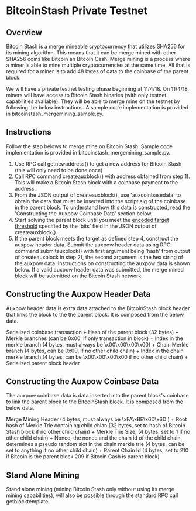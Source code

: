 ﻿BitcoinStash Private Testnet
===========================

## Overview

Bitcoin Stash is a merge mineable cryptocurrency that utilizes SHA256 for its mining algorithm. This means that it can be merge mined with other SHA256 coins like Bitcoin an Bitcoin Cash. Merge mining is a process where a miner is able to mine multiple cryptocurrencies at the same time. All that is required for a miner is to add 48 bytes of data to the coinbase of the parent block.

We will have a private testnet testing phase beginning at 11/4/18. On 11/4/18, miners will have access to Bitcoin Stash binaries (with only testnet capabilities available). They will be able to merge mine on the testnet by following the below instructions. A sample code implementation is provided in bitcoinstash_mergemining_sample.py.

## Instructions

Follow the step belows to merge mine on Bitcoin Stash. Sample code implementation is provided in bitcoinstash_mergemining_sample.py.

1) Use RPC call getnewaddress() to get a new address for Bitcoin Stash (this will only need to be done once)
2) Call RPC command createauxblock() with address obtained from step 1). This will make a Bitcoin Stash block with a coinbase payment to the address.
3) From the JSON output of createauxblock(), use 'auxcoinbasedata' to obtain the data that must be inserted into the script sig of the coinbase in the parent block. To understand how this data is constructed, read the 'Constructing the Auxpow Coinbase Data' section below.
4) Start solving the parent block until you meet the [encoded target threshold](https://bitcoin.org/en/glossary/nbits) specified by the 'bits' field in the JSON output of createauxblock().  
5) If the parent block meets the target as defined step 4, construct the auxpow header data. Submit the auxpow header data using RPC command submitauxblock() with first argument being 'hash' from output of createauxblock in step 2), the second argument is the hex string of the auxpow data. Instructions on constructing the auxpow data is shown below. If a valid auxpow header data was submitted, the merge mined block will be submitted on the Bitcoin Stash network. 


## Constructing the Auxpow Header Data

Auxpow header data is extra data attached to the BitcoinStash block header that links the block to the the parent block. It is composed from the below data.

Serialized coinbase transaction +
Hash of the parent block (32 bytes) +
Merkle branches (can be 0x00, if only transaction in block) +
Index in the merkle branch (4 bytes, must always be \x00\x00\x00\x00) +
Chain Merkle branch (4 bytes, can be 0x00, if no other child chain) +
Index in the chain merkle branch (4 bytes, can be \x00\x00\x00\x00 if no other child chain) +
Serialized parent block header

## Constructing the Auxpow Coinbase Data

The auxpow coinbase data is data inserted into the parent block's coinbase to link the parent block to the BitcoinStash block. It is composed from the below data.

Merge Mining Header (4 bytes, must always be \xFA\xBE\x6D\x6D ) +
Root hash of Merkle Trie containing child chian (32 bytes, set to hash of Bitcoin Stash block if no other child chain) +
Merkle Trie Size, (4 bytes, set to 1 if no other child chain) +
Nonce, the nonce and the chain id of the child chain determines a pseudo random slot in the chain merkle trie (4 bytes, can be set to anything if no other child chain) +
Parent Chain Id (4 bytes, set to 210 if Bitcoin is the parent block 209 if Bitcoin Cash is parent block)

## Stand Alone Mining

Stand alone mining (mining Bitcoin Stash only without using its merge mining capabilities), will also be possible through the standard RPC call getblocktemplate.

